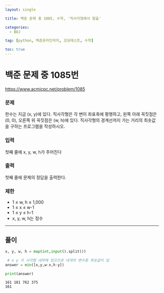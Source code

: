 ```yaml
---
layout: single

title: 백준 문제 중 1085, 수학, '직사각형에서 탈출'

categories:
  - BOJ

tag: [python, 백준온라인저지, 코딩테스트, 수학]

toc: true
---
```

# 백준 문제 중 1085번
https://www.acmicpc.net/problem/1085

### 문제

한수는 지금 (x, y)에 있다. 직사각형은 각 변이 좌표축에 평행하고, 왼쪽 아래 꼭짓점은 (0, 0), 오른쪽 위 꼭짓점은 (w, h)에 있다. 직사각형의 경계선까지 가는 거리의 최솟값을 구하는 프로그램을 작성하시오.

### 입력

첫째 줄에 x, y, w, h가 주어진다

### 출력

첫째 줄에 문제의 정답을 출력한다.

### 제한

+ 1 ≤ w, h ≤ 1,000
+ 1 ≤ x ≤ w-1
+ 1 ≤ y ≤ h-1
+ x, y, w, h는 정수

---

## 풀이


```python
x, y, w, h = map(int,input().split())

 # x y 가 사각형 내부에 있으므로 네개의 변수중 최솟값이 답
answer = min([x,y,w-x,h-y])

print(answer)
```

    161 181 762 375
    161

